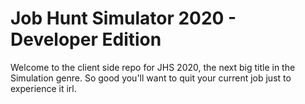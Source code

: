 # Job Hunt Simulator 2020 - Developer Edition

Welcome to the client side repo for JHS 2020, the next big title in the Simulation genre.  So good you'll want to quit your current job just to experience it irl.

